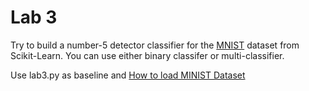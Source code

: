 # Lab 3

Try to build a number-5 detector classifier for the [MNIST](http://yann.lecun.com/exdb/mnist/) dataset from Scikit-Learn. You can use either binary classifer or multi-classifier.

Use lab3.py as baseline and [How to load MINIST Dataset](http://rasbt.github.io/mlxtend/user_guide/data/loadlocal_mnist/)



